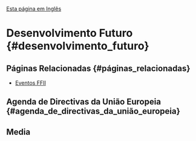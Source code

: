 [ Esta página em Inglês](SwpatFuturEn "wikilink")

# Desenvolvimento Futuro {#desenvolvimento_futuro}

## Páginas Relacionadas {#páginas_relacionadas}

-   [Eventos FFII](http://plone.ffii.org/ "wikilink")

## Agenda de Directivas da União Europeia {#agenda_de_directivas_da_união_europeia}

## Media
